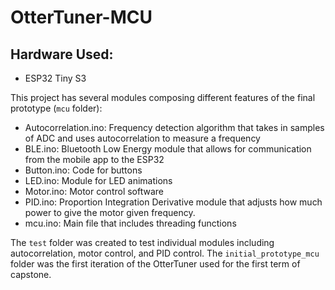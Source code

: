 # OtterTuner-MCU

## Hardware Used:

- ESP32 Tiny S3

This project has several modules composing different features of the final prototype (`mcu` folder):

- Autocorrelation.ino: Frequency detection algorithm that takes in samples of ADC and uses autocorrelation to measure a frequency
- BLE.ino: Bluetooth Low Energy module that allows for communication from the mobile app to the ESP32
- Button.ino: Code for buttons
- LED.ino: Module for LED animations
- Motor.ino: Motor control software
- PID.ino: Proportion Integration Derivative module that adjusts how much power to give the motor given frequency.
- mcu.ino: Main file that includes threading functions

The `test` folder was created to test individual modules including autocorrelation, motor control, and PID control.
The `initial_prototype_mcu` folder was the first iteration of the OtterTuner used for the first term of capstone.
